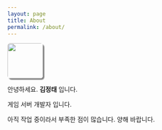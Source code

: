 ```yaml
---
layout: page
title: About
permalink: /about/
---
```


<img src="https://avatars.githubusercontent.com/{{ site.github_username }}" width="80" style="border-radius: 6px; box-shadow: 3px 3px 2px gray;">

안녕하세요. __김정태__ 입니다.

게임 서버 개발자 입니다.

아직 작업 중이라서 부족한 점이 많습니다. 양해 바랍니다.

